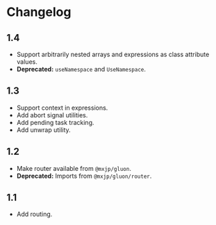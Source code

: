 # Changelog

## 1.4
+ Support arbitrarily nested arrays and expressions as class attribute values.
+ **Deprecated:** `useNamespace` and `UseNamespace`.

## 1.3
+ Support context in expressions.
+ Add abort signal utilities.
+ Add pending task tracking.
+ Add unwrap utility.

## 1.2
+ Make router available from `@mxjp/gluon`.
+ **Deprecated:** Imports from `@mxjp/gluon/router`.

## 1.1
+ Add routing.
